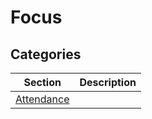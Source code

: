 # Focus

## Categories

| Section                     | Description    |
|-----------------------------|----------------|
| [Attendance](Attendance.md) |  |
